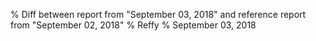 % Diff between report from "September 03, 2018" and reference report from "September 02, 2018"
% Reffy
% September 03, 2018

